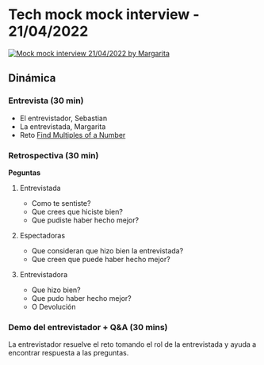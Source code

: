 # Tech mock mock interview - 21/04/2022

[![Mock mock interview 21/04/2022 by Margarita](https://img.youtube.com/vi/JPwObIeVSgw/0.jpg)](https://youtu.be/JPwObIeVSgw)

## Dinámica

### Entrevista (30 min)

* El entrevistador, Sebastian
* La entrevistada, Margarita
* Reto [Find Multiples of a Number](https://www.codewars.com/kata/58ca658cc0d6401f2700045f/train/javascript)

### Retrospectiva (30 min)

__Peguntas__

1. Entrevistada

   * Como te sentiste?
   * Que crees que hiciste bien?
   * Que pudiste haber hecho mejor?

2. Espectadoras

   * Que consideran que hizo bien la entrevistada?
   * Que creen que puede haber hecho mejor?

3. Entrevistadora

   * Que hizo bien?
   * Que pudo haber hecho mejor?
   * O Devolución

### Demo del entrevistador + Q&A  (30 mins)

La entrevistador resuelve el reto tomando el rol de la entrevistada y ayuda a
encontrar respuesta a las preguntas.
